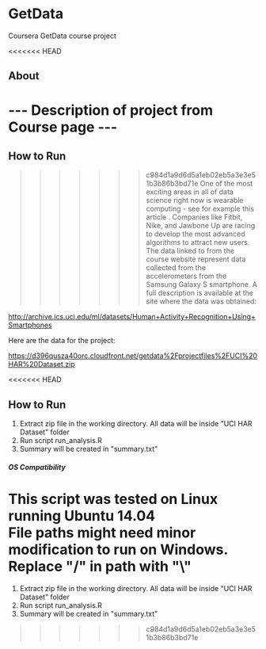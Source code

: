 # GetData
Coursera GetData course project

<<<<<<< HEAD
## About
--- Description of project from Course page ---<br>
=======
## How to Run
>>>>>>> c984d1a9d6d5a1eb02eb5a3e3e51b3b86b3bd71e
One of the most exciting areas in all of data science right now is wearable computing - see for example this article . Companies like Fitbit, Nike, and Jawbone Up are racing to develop the most advanced algorithms to attract new users. The data linked to from the course website represent data collected from the accelerometers from the Samsung Galaxy S smartphone. A full description is available at the site where the data was obtained: 

http://archive.ics.uci.edu/ml/datasets/Human+Activity+Recognition+Using+Smartphones 

Here are the data for the project: 

https://d396qusza40orc.cloudfront.net/getdata%2Fprojectfiles%2FUCI%20HAR%20Dataset.zip 

<<<<<<< HEAD
## How to Run
1. Extract zip file in the working directory. All data will be inside "UCI HAR Dataset" folder
2. Run script run\_analysis.R
3. Summary will be created in "summary.txt"

##### OS Compatibility
This script was tested on Linux running Ubuntu 14.04 <br>
File paths might need minor modification to run on Windows. Replace "/" in path with "\\" <br>
=======
1) Extract zip file in the working directory. All data will be inside "UCI HAR Dataset" folder
2) Run script run\_analysis.R
3) Summary will be created in "summary.txt"

>>>>>>> c984d1a9d6d5a1eb02eb5a3e3e51b3b86b3bd71e


